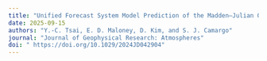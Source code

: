 ```yaml
---
title: "Unified Forecast System Model Prediction of the Madden–Julian Oscillation and Its Influence on East Pacific During Boreal Summer"
date: 2025-09-15
authors: "Y.-C. Tsai, E. D. Maloney, D. Kim, and S. J. Camargo"
journal: "Journal of Geophysical Research: Atmospheres"
doi: " https://doi.org/10.1029/2024JD042904"
---
```

